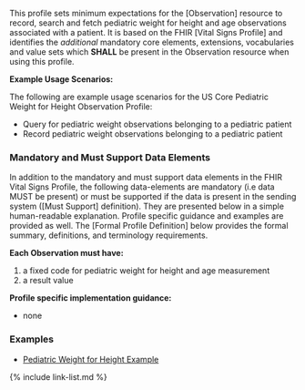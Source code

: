 This profile sets minimum expectations for the [Observation] resource to record, search and fetch pediatric weight for height and age observations associated with a patient. It is based on the FHIR [Vital Signs Profile] and identifies the *additional* mandatory core elements, extensions, vocabularies and value sets which **SHALL** be present in the Observation resource when using this profile.

**Example Usage Scenarios:**

The following are example usage scenarios for the US Core Pediatric Weight for Height Observation Profile:

- Query for pediatric weight observations belonging to a pediatric patient
- Record pediatric weight observations belonging to a pediatric patient

### Mandatory and Must Support Data Elements

In addition to the mandatory and must support data elements in the FHIR Vital Signs Profile, the following data-elements are mandatory (i.e data MUST be present) or must be supported if the data is present in the sending system ([Must Support] definition). They are presented below in a simple human-readable explanation.  Profile specific guidance and examples are provided as well.  The [Formal Profile Definition] below provides the  formal summary, definitions, and  terminology requirements.

**Each Observation must have:**

1.  a fixed code for pediatric weight for height and age measurement
1.  a result value

**Profile specific implementation guidance:**

- none

### Examples

- [Pediatric Weight for Height Example](Observation-pediatric-wt-example.html)

{% include link-list.md %}
